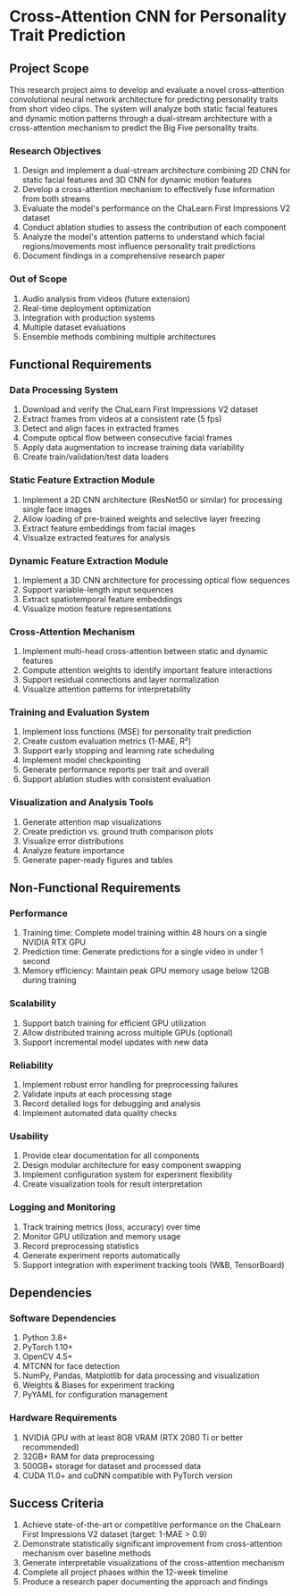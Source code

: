 # Cross-Attention CNN for Personality Trait Prediction

## Project Scope

This research project aims to develop and evaluate a novel cross-attention convolutional neural network architecture for predicting personality traits from short video clips. The system will analyze both static facial features and dynamic motion patterns through a dual-stream architecture with a cross-attention mechanism to predict the Big Five personality traits.

### Research Objectives

1. Design and implement a dual-stream architecture combining 2D CNN for static facial features and 3D CNN for dynamic motion features
2. Develop a cross-attention mechanism to effectively fuse information from both streams
3. Evaluate the model's performance on the ChaLearn First Impressions V2 dataset
4. Conduct ablation studies to assess the contribution of each component
5. Analyze the model's attention patterns to understand which facial regions/movements most influence personality trait predictions
6. Document findings in a comprehensive research paper

### Out of Scope

1. Audio analysis from videos (future extension)
2. Real-time deployment optimization
3. Integration with production systems
4. Multiple dataset evaluations
5. Ensemble methods combining multiple architectures

## Functional Requirements

### Data Processing System

1. Download and verify the ChaLearn First Impressions V2 dataset
2. Extract frames from videos at a consistent rate (5 fps)
3. Detect and align faces in extracted frames
4. Compute optical flow between consecutive facial frames
5. Apply data augmentation to increase training data variability
6. Create train/validation/test data loaders

### Static Feature Extraction Module

1. Implement a 2D CNN architecture (ResNet50 or similar) for processing single face images
2. Allow loading of pre-trained weights and selective layer freezing
3. Extract feature embeddings from facial images
4. Visualize extracted features for analysis

### Dynamic Feature Extraction Module

1. Implement a 3D CNN architecture for processing optical flow sequences
2. Support variable-length input sequences
3. Extract spatiotemporal feature embeddings
4. Visualize motion feature representations

### Cross-Attention Mechanism

1. Implement multi-head cross-attention between static and dynamic features
2. Compute attention weights to identify important feature interactions
3. Support residual connections and layer normalization
4. Visualize attention patterns for interpretability

### Training and Evaluation System

1. Implement loss functions (MSE) for personality trait prediction
2. Create custom evaluation metrics (1-MAE, R²)
3. Support early stopping and learning rate scheduling
4. Implement model checkpointing
5. Generate performance reports per trait and overall
6. Support ablation studies with consistent evaluation

### Visualization and Analysis Tools

1. Generate attention map visualizations
2. Create prediction vs. ground truth comparison plots
3. Visualize error distributions
4. Analyze feature importance
5. Generate paper-ready figures and tables

## Non-Functional Requirements

### Performance

1. Training time: Complete model training within 48 hours on a single NVIDIA RTX GPU
2. Prediction time: Generate predictions for a single video in under 1 second
3. Memory efficiency: Maintain peak GPU memory usage below 12GB during training

### Scalability

1. Support batch training for efficient GPU utilization
2. Allow distributed training across multiple GPUs (optional)
3. Support incremental model updates with new data

### Reliability

1. Implement robust error handling for preprocessing failures
2. Validate inputs at each processing stage
3. Record detailed logs for debugging and analysis
4. Implement automated data quality checks

### Usability

1. Provide clear documentation for all components
2. Design modular architecture for easy component swapping
3. Implement configuration system for experiment flexibility
4. Create visualization tools for result interpretation

### Logging and Monitoring

1. Track training metrics (loss, accuracy) over time
2. Monitor GPU utilization and memory usage
3. Record preprocessing statistics
4. Generate experiment reports automatically
5. Support integration with experiment tracking tools (W&B, TensorBoard)

## Dependencies

### Software Dependencies

1. Python 3.8+
2. PyTorch 1.10+
3. OpenCV 4.5+
4. MTCNN for face detection
5. NumPy, Pandas, Matplotlib for data processing and visualization
6. Weights & Biases for experiment tracking
7. PyYAML for configuration management

### Hardware Requirements

1. NVIDIA GPU with at least 8GB VRAM (RTX 2080 Ti or better recommended)
2. 32GB+ RAM for data preprocessing
3. 500GB+ storage for dataset and processed data
4. CUDA 11.0+ and cuDNN compatible with PyTorch version

## Success Criteria

1. Achieve state-of-the-art or competitive performance on the ChaLearn First Impressions V2 dataset (target: 1-MAE > 0.9)
2. Demonstrate statistically significant improvement from cross-attention mechanism over baseline methods
3. Generate interpretable visualizations of the cross-attention mechanism
4. Complete all project phases within the 12-week timeline
5. Produce a research paper documenting the approach and findings

